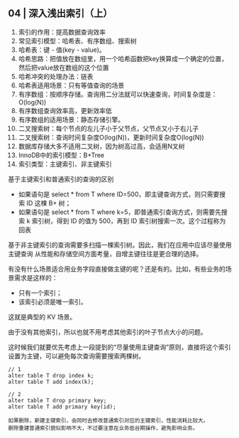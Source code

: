 ## 04 | 深入浅出索引（上）
1. 索引的作用：提高数据查询效率 
1. 常见索引模型：哈希表、有序数组、搜索树 
1. 哈希表：键 - 值(key - value)。 
1. 哈希思路：把值放在数组里，用一个哈希函数把key换算成一个确定的位置，然后把value放在数组的这个位置 
1. 哈希冲突的处理办法：链表 
1. 哈希表适用场景：只有等值查询的场景 
1. 有序数组：按顺序存储。查询用二分法就可以快速查询，时间复杂度是：O(log(N)) 
1. 有序数组查询效率高，更新效率低 
1. 有序数组的适用场景：静态存储引擎。 
1. 二叉搜索树：每个节点的左儿子小于父节点，父节点又小于右儿子 
1. 二叉搜索树：查询时间复杂度O(log(N))，更新时间复杂度O(log(N)) 
1. 数据库存储大多不适用二叉树，因为树高过高，会适用N叉树 
1. InnoDB中的索引模型：B+Tree 
1. 索引类型：主键索引、非主键索引 

基于主键索引和普通索引的查询的区别
  - 如果语句是 select * from T where ID=500，即主键查询方式，则只需要搜索 ID 这棵 B+ 树；
  - 如果语句是 select * from T where k=5，即普通索引查询方式，则需要先搜索 k 索引树，得到 ID 的值为 500，再到 ID 索引树搜索一次。这个过程称为回表

基于非主键索引的查询需要多扫描一棵索引树。因此，我们在应用中应该尽量使用主键查询
从性能和存储空间方面考量，自增主键往往是更合理的选择。

有没有什么场景适合用业务字段直接做主键的呢？还是有的。比如，有些业务的场景需求是这样的：
- 只有一个索引；
- 该索引必须是唯一索引。

这就是典型的 KV 场景。

由于没有其他索引，所以也就不用考虑其他索引的叶子节点大小的问题。

这时候我们就要优先考虑上一段提到的“尽量使用主键查询”原则，直接将这个索引设置为主键，可以避免每次查询需要搜索两棵树。

```
// 1
alter table T drop index k;
alter table T add index(k);

// 2
alter table T drop primary key;
alter table T add primary key(id);

如果删除，新建主键索引，会同时去修改普通索引对应的主键索引，性能消耗比较大。 
删除重建普通索引貌似影响不大，不过要注意在业务低谷期操作，避免影响业务。 
```